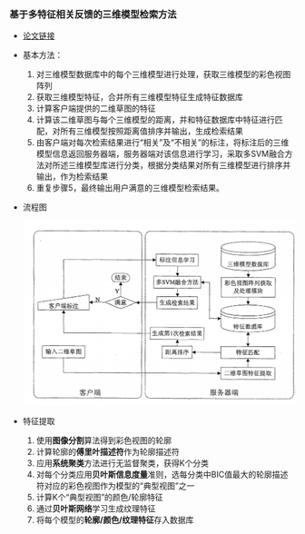 ### 基于多特征相关反馈的三维模型检索方法

- [论文链接](https://patents.google.com/patent/CN100593785C/zh)

- 基本方法：

  1. 对三维模型数据库中的每个三维模型进行处理，获取三维模型的彩色视图阵列
  2. 获取三维模型特征，合并所有三维模型特征生成特征数据库
  3. 计算客户端提供的二维草图的特征
  4. 计算该二维草图与每个三维模型的距离，并和特征数据库中特征进行匹配，对所有三维模型按照距离值排序并输出，生成检索结果
  5. 由客户端对每次检索结果进行“相关”及“不相关”的标注，将标注后的三维模型信息返回服务器端，服务器端对该信息进行学习，采取多SVM融合方法对所述三维模型库进行分类，根据分类结果对所有三维模型进行排序并输出，作为检索结果
  6. 重复步骤5，最终输出用户满意的三维模型检索结果。

- 流程图

  ![](assets/4.png)

- 特征提取

  1. 使用**图像分割**算法得到彩色视图的轮廓
  2. 计算轮廓的**傅里叶描述符**作为轮廓描述符
  3. 应用**系统聚类**方法进行无监督聚类，获得K个分类
  4. 对每个分类应用**贝叶斯信息度量**准则，选每分类中BIC值最大的轮廓描述符对应的彩色视图作为模型的“典型视图”之一
  5. 计算K个“典型视图”的颜色/轮廓特征
  6. 通过**贝叶斯网络**学习生成纹理特征
  7. 将每个模型的**轮廓/颜色/纹理特征**存入数据库

  